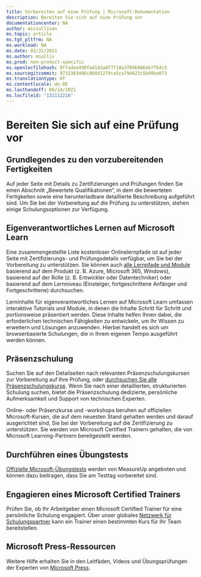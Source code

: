 ```yaml
---
title: Vorbereiten auf eine Prüfung | Microsoft-Dokumentation
description: Bereiten Sie sich auf eine Prüfung vor
documentationcenter: NA
author: micsullivan
ms.topic: article
ms.tgt_pltfrm: NA
ms.workload: NA
ms.date: 03/31/2021
ms.author: msulliv
ms.prod: non-product-specific
ms.openlocfilehash: 8ffadee490fad143a8f7f18a3f09b986de7f64c5
ms.sourcegitcommit: 9732383406c868d1279ca5ca79d423c5b99be073
ms.translationtype: HT
ms.contentlocale: de-DE
ms.lasthandoff: 09/14/2021
ms.locfileid: "132112216"
---
```

# <a name="prepare-for-an-exam"></a>Bereiten Sie sich auf eine Prüfung vor

## <a name="understand-which-skills-to-prepare"></a>Grundlegendes zu den vorzubereitenden Fertigkeiten

Auf jeder Seite mit Details zu Zertifizierungen und Prüfungen finden Sie einen Abschnitt „Bewertete Qualifikationen“, in dem die bewerteten Fertigkeiten sowie eine herunterladbare detaillierte Beschreibung aufgeführt sind. Um Sie bei der Vorbereitung auf die Prüfung zu unterstützen, stehen einige Schulungsoptionen zur Verfügung.

## <a name="self-paced-learning-on-microsoft-learn"></a>Eigenverantwortliches Lernen auf Microsoft Learn

Eine zusammengestellte Liste kostenloser Onlinelernpfade ist auf jeder Seite mit Zertifizierungs- und Prüfungsdetails verfügbar, um Sie bei der Vorbereitung zu unterstützen. Sie können auch [alle Lernpfade und Module](/learn/browse/) basierend auf dem Produkt (z. B. Azure, Microsoft 365, Windows), basierend auf der Rolle (z. B. Entwickler oder Datentechniker) oder basierend auf dem Lernniveau (Einsteiger, fortgeschrittene Anfänger und Fortgeschrittene) durchsuchen.

Lerninhalte für eigenverantwortliches Lernen auf Microsoft Learn umfassen interaktive Tutorials und Module, in denen die Inhalte Schritt für Schritt und portionsweise präsentiert werden. Diese Inhalte helfen Ihnen dabei, die erforderlichen technischen Fähigkeiten zu entwickeln, um Ihr Wissen zu erweitern und Lösungen anzuwenden. Hierbei handelt es sich um browserbasierte Schulungen, die in Ihrem eigenen Tempo ausgeführt werden können.

## <a name="instructor-led-training"></a>Präsenzschulung

Suchen Sie auf den Detailseiten nach relevanten Präsenzschulungskursen zur Vorbereitung auf Ihre Prüfung, oder [durchsuchen Sie alle Präsenzschulungskurse](/learn/certifications/courses/browse/). Wenn Sie nach einer detaillierten, strukturierten Schulung suchen, bietet die Präsenzschulung dedizierte, persönliche Aufmerksamkeit und Support von technischen Experten.

Online- oder Präsenzkurse und -workshops beruhen auf offiziellen Microsoft-Kursen, die auf dem neuesten Stand gehalten werden und darauf ausgerichtet sind, Sie bei der Vorbereitung auf die Zertifizierung zu unterstützen. Sie werden von Microsoft Certified Trainern gehalten, die von Microsoft Learning-Partnern bereitgestellt werden.

## <a name="take-a-practice-test"></a>Durchführen eines Übungstests

[Offizielle Microsoft-Übungstests](https://aka.ms/practicetests) werden von MeasureUp angeboten und können dazu beitragen, dass Sie am Testtag vorbereitet sind.

## <a name="hire-a-microsoft-certified-trainer"></a>Engagieren eines Microsoft Certified Trainers

Prüfen Sie, ob Ihr Arbeitgeber einen Microsoft Certified Trainer für eine persönliche Schulung engagiert. Über unser globales [Netzwerk für Schulungspartner](/learn/certifications/partners) kann ein Trainer einen bestimmten Kurs für Ihr Team bereitstellen.

## <a name="microsoft-press-resources"></a>Microsoft Press-Ressourcen

Weitere Hilfe erhalten Sie in den Leitfäden, Videos und Übungsprüfungen der Experten von [Microsoft Press](https://www.microsoftpressstore.com/).
